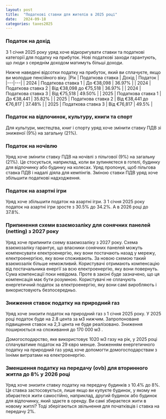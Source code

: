 ```yaml
---
layout: post
title:  "Податкові ставки для жителів в 2025 році"
date:   2024-09-18
categories: taxes2025
---
```


### Податок на дохід
З 1 січня 2025 року уряд хоче відкоригувати ставки та податкові категорії для податку на прибуток. Нові податкові заходи гарантують, що люди з середнім доходом матимуть більші доходи.

Нижче наведені відсотки податку на прибуток, який ви сплачуєте, якщо ви молодше пенсійного віку.
|Рік | Податкова ставка | Дохід | Податок |
|---|---|
| 2024 | Податкова ставка 1 | До €38,098 | 36.97% |
| 2024 | Податкова ставка 2 | Від €38,098 дo €75,518 | 36.97% |
| 2024 | Податкова ставка 3 | Від €75,518 | 49.50% |
| 2025 | Податкова ставка 1 | До €38,441 | 35.82% |
| 2025 | Податкова ставка 2 | Від €38,441 до €76,817 | 37.48% |
| 2025 | Податкова ставка 3 | Від €76,817 | 49.5% |

### Податок на відпочинок, культуру, книги та спорт
Для культури, мистецтва, книг і спорту уряд хоче змінити ставку ПДВ зі зниженої (9%) на загальну (21%).

### Податок на ночівлю
Уряд хоче змінити ставку ПДВ на ночівлі з пільгової (9%) на загальну (21%). Це стосується, наприклад, коли ви зупиняєтеся в готелі, будинку для відпочинку або будинку на колесах. Уряд пропонує, щоб пільгова ставка ПДВ і надалі діяла для кемпінгів. Зміною ставки ПДВ уряд хоче збільшити податкові надходження.

### Податок на азартні ігри
Уряд хоче збільшити податок на азартні ігри. З 1 січня 2025 року податок на азартні ігри зросте з 30.5% до 34.2%. А в 2026 році до 37.8%.

### Припинення схеми взаємозаліку для сонячних панелей (netting) з 2027 року
Уряд хоче припинити схему взаємозаліку з 2027 року. Схема взаємозаліку гарантує, що власники сонячних панелей можуть компенсувати електроенергію, яку вони постачають назад у мережу, електроенергією, яку вони споживають. За новою схемою такий взаємозалік більше неможливий. Користувачі отримають компенсацію від постачальника енергії за всю електроенергію, яку вони повернуть. Сума компенсації поки невідома. Проте в законі буде зазначено, що ця компенсація має бути розумною. Користувачі не сплачують енергетичний податок за електроенергію, яку вони самі виробляють і використовують безпосередньо.

### Зниження ставок податку на природний газ
Уряд хоче знизити податок на природний газ з 1 січня 2025 року. У 2025 році податок буде на 2.8 цента за м3 нижчим. Запропоноване підвищення ставок на 2,3 цента не буде реалізовано. Зниження поширюється на споживання до 170 000 м3 .

Домогосподарство, яке використовує 1020 м3 газу на рік, у 2025 році сплачуватиме податок на 29 євро менше. Зниженням енергетичного податку на природний газ уряд хоче допомогти домогосподарствам з їхніми витратами на електроенергію.

### Зменшення податку на передачу (ovb) для вторинного житла до 8% у 2026 році
Уряд хоче знизити ставку податку на передачу будинків з 10.4% до 8%. Ця ставка застосовується, лише якщо ви купуєте будинок, у якому не збираєтеся жити самостійно, наприклад, другий будинок або будинок для відпочинку, який здаєте в оренду. Ви самі збираєтеся жити в новому житлі? Тоді зберігаються звільнення для початківців і ставка на передачу 2%.